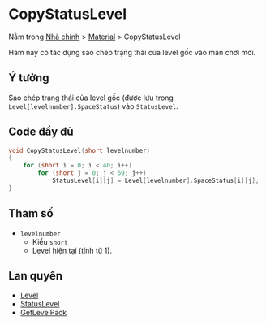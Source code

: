 # **CopyStatusLevel**

Nằm trong [Nhà chính](../Introduce.md) > [Material](../Material.md) > CopyStatusLevel

Hàm này có tác dụng sao chép trạng thái của level gốc vào màn chơi mới.

## Ý tưởng

Sao chép trạng thái của level gốc (được lưu trong `Level[levelnumber].SpaceStatus`) vào `StatusLevel`.

## Code đầy đủ

```cpp
void CopyStatusLevel(short levelnumber)
{
    for (short i = 0; i < 40; i++)
        for (short j = 0; j < 50; j++)
            StatusLevel[i][j] = Level[levelnumber].SpaceStatus[i][j];
}
```

## Tham số

- `levelnumber`
  - Kiểu `short`
  - Level hiện tại (tính từ 1).

## Lan quyên

- [Level](../Material.md#Level)
- [StatusLevel](../Material.md#StatusLevel)
- [GetLevelPack](GetLevelPack.md)
